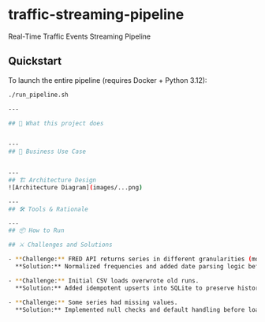 # traffic-streaming-pipeline
Real-Time Traffic Events Streaming Pipeline

## Quickstart
To launch the entire pipeline (requires Docker + Python 3.12):

```bash
./run_pipeline.sh

---

## 🧠 What this project does


---
## 💼 Business Use Case


---
## 🏗️ Architecture Design
![Architecture Diagram](images/...png)

---
## 🛠️ Tools & Rationale

---
## 📦 How to Run

## ⚔️ Challenges and Solutions

- **Challenge:** FRED API returns series in different granularities (monthly, quarterly).  
  **Solution:** Normalized frequencies and added date parsing logic before transformations.

- **Challenge:** Initial CSV loads overwrote old runs.  
  **Solution:** Added idempotent upserts into SQLite to preserve history.

- **Challenge:** Some series had missing values.  
  **Solution:** Implemented null checks and default handling before loading.
